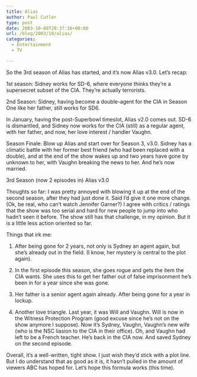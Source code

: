 ```yaml
---
title: Alias
author: Paul Cutler
type: post
date: 2003-10-08T20:37:16+00:00
url: /blog/2003/10/alias/
categories:
  - Entertainment
  - TV

---
```

So the 3rd season of Alias has started, and it&#8217;s now Alias v3.0. Let&#8217;s recap:

1st season: Sidney works for SD-6, where everyone thinks they&#8217;re a supersecret subset of the CIA. They&#8217;re actually terrorists.

2nd Season: Sidney, having become a double-agent for the CIA in Season One like her father, still works for SD6. 

In January, having the post-Superbowl timeslot, Alias v2.0 comes out. SD-6 is dismantled, and Sidney now works for the CIA (still) as a regular agent, with her father, and now, her love interest / handler Vaughn.

Season Finale: Blow up Alias and start over for Season 3, v3.0. Sidney has a climatic battle with her former best friend (who had been replaced with a double), and at the end of the show wakes up and two years have gone by unknown to her, with Vaughn breaking the news to her. And he&#8217;s now married.

3rd Season (now 2 episodes in) Alias v3.0

Thoughts so far: I was pretty annoyed with blowing it up at the end of the second season, after they had just done it. Said I&#8217;d give it one more change. (Ok, be real, who can&#8217;t watch Jennifer Garner?) I agree with critics / ratings that the show was too serial and hard for new people to jump into who hadn&#8217;t seen it before. The show still has that challenge, in my opinion. But it is a little less action oriented so far.

Things that irk me:

1. After being gone for 2 years, not only is Sydney an agent again, but she&#8217;s already out in the field. (I know, her mystery is central to the plot again).
  
2. In the first episode this season, she goes rogue and gets the item the CIA wants. She uses this to get her father out of false imprisonment he&#8217;s been in for a year since she was gone.
  
3. Her father is a senior agent again already. After being gone for a year in lockup.
  
4. Another love triangle. Last year, it was Will and Vaughn. Will is now in the Witness Protection Program (good excuse since he&#8217;s not on the show anymore I suppose). Now it&#8217;s Sydney, Vaughn, Vaughn&#8217;s new wife (who is the NSC liasion to the CIA in their office). Oh, and Vaughn had left to be a French teacher. He&#8217;s back in the CIA now. And saved Sydney on the second episode.

Overall, it&#8217;s a well-written, tight show. I just wish they&#8217;d stick with a plot line. But I do understand that as good as it is, it hasn&#8217;t pulled in the amount of viewers ABC has hoped for. Let&#8217;s hope this formula works (this time).